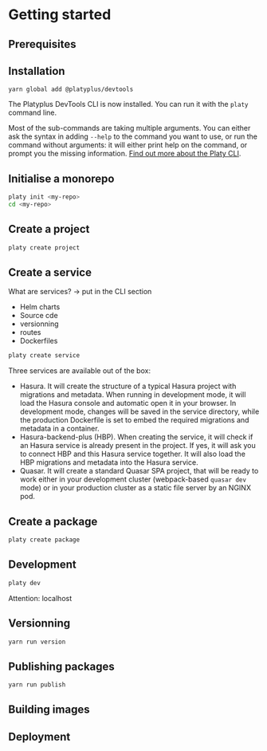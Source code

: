 # Getting started

## Prerequisites

## Installation

```
yarn global add @platyplus/devtools
```

The Platyplus DevTools CLI is now installed. You can run it with the `platy` command line.

Most of the sub-commands are taking multiple arguments. You can either ask the syntax in adding `--help` to the command you want to use, or run the command without arguments: it will either print help on the command, or prompt you the missing information. [Find out more about the Platy CLI](../cli).

## Initialise a monorepo

```sh
platy init <my-repo>
cd <my-repo>
```

## Create a project

```sh
platy create project
```

## Create a service

What are services? -> put in the CLI section

- Helm charts
- Source cde
- versionning
- routes
- Dockerfiles

```sh
platy create service
```

Three services are available out of the box:

- Hasura. It will create the structure of a typical Hasura project with migrations and metadata. When running in development mode, it will load the Hasura console and automatic open it in your browser. In development mode, changes will be saved in the service directory, while the production Dockerfile is set to embed the required migrations and metadata in a container.
- Hasura-backend-plus (HBP). When creating the service, it will check if an Hasura service is already present in the project. If yes, it will ask you to connect HBP and this Hasura service together. It will also load the HBP migrations and metadata into the Hasura service.
- Quasar. It will create a standard Quasar SPA project, that will be ready to work either in your development cluster (webpack-based `quasar dev` mode) or in your production cluster as a static file server by an NGINX pod.

## Create a package

```sh
platy create package
```

## Development

```sh
platy dev
```

Attention: localhost

## Versionning

```sh
yarn run version
```

## Publishing packages

```sh
yarn run publish
```

## Building images

## Deployment
